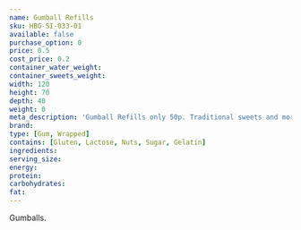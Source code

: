 ```yaml
---
name: Gumball Refills
sku: HBG-SI-033-01
available: false
purchase_option: 0
price: 0.5
cost_price: 0.2
container_water_weight: 
container_sweets_weight: 
width: 120
height: 70
depth: 40
weight: 0
meta_description: 'Gumball Refills only 50p. Traditional sweets and more at Humbugs Confectionery Store. Specialists in satisfying your sweet tooth!'
brand: 
type: [Gum, Wrapped]
contains: [Gluten, Lactose, Nuts, Sugar, Gelatin]
ingredients: 
serving_size: 
energy: 
protein: 
carbohydrates: 
fat: 
---
```

Gumballs.